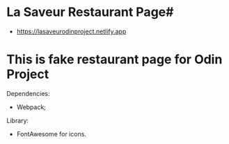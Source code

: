 # La Saveur Restaurant Page#

- https://lasaveurodinproject.netlify.app

# This is fake restaurant page for Odin Project

Dependencies:

- Webpack;

Library:

- FontAwesome for icons.
